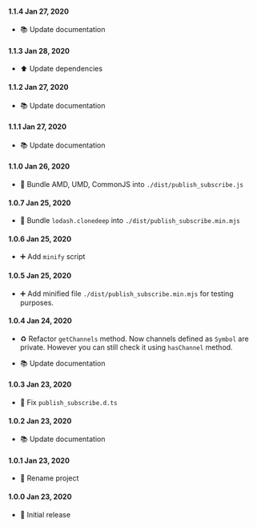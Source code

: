 #### 1.1.4 Jan 27, 2020

-   📚 Update documentation

#### 1.1.3 Jan 28, 2020

-   ⬆️ Update dependencies

#### 1.1.2 Jan 27, 2020

-   📚 Update documentation

#### 1.1.1 Jan 27, 2020

-   📚 Update documentation

#### 1.1.0 Jan 26, 2020

-   🚚️ Bundle AMD, UMD, CommonJS into `./dist/publish_subscribe.js`

#### 1.0.7 Jan 25, 2020

-   🎨 Bundle `lodash.clonedeep` into `./dist/publish_subscribe.min.mjs`

#### 1.0.6 Jan 25, 2020

-   ➕ Add `minify` script

#### 1.0.5 Jan 25, 2020

-   ➕ Add minified file `./dist/publish_subscribe.min.mjs` for testing purposes.

#### 1.0.4 Jan 24, 2020

-   ♻️ Refactor `getChannels` method. Now channels defined as `Symbol` are private. However you can still check it using `hasChannel` method.

-   📚 Update documentation

#### 1.0.3 Jan 23, 2020

-   🔨 Fix `publish_subscribe.d.ts`

#### 1.0.2 Jan 23, 2020

-   📚 Update documentation

#### 1.0.1 Jan 23, 2020

-   🎉 Rename project

#### 1.0.0 Jan 23, 2020

-   🎉 Initial release

